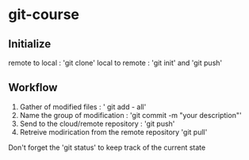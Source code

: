 # git-course

## Initialize
remote to local : 'git clone'
local to remote : 'git init' and 'git push'

## Workflow
1. Gather of modified files : ' git add - all'
2. Name the group of modification : 'git commit -m "your description"'
3. Send to the cloud/remote repository : 'git push'
4. Retreive modirication from the remote repository 'git pull'

Don't forget the 'git status' to keep track of the current state

##

